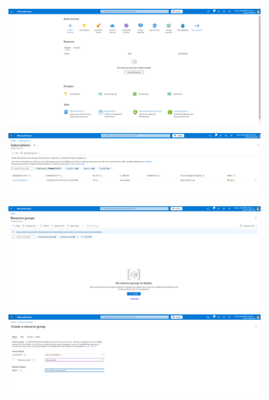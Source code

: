 
![Azure Dashboard](images/azure-dashboard.png)  
  
![Azure Subscription](images/azure-subscription.png)  
  
![Azure Resource Groups](images/azure-resource.png)  
  
![Azure Create Resource Group](images/azure-create-resource.png)  

